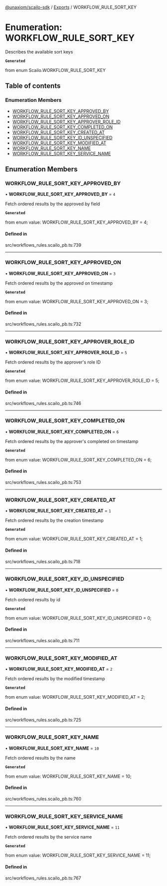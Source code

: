 [@unaxiom/scailo-sdk](../README.md) / [Exports](../modules.md) / WORKFLOW\_RULE\_SORT\_KEY

# Enumeration: WORKFLOW\_RULE\_SORT\_KEY

Describes the available sort keys

**`Generated`**

from enum Scailo.WORKFLOW_RULE_SORT_KEY

## Table of contents

### Enumeration Members

- [WORKFLOW\_RULE\_SORT\_KEY\_APPROVED\_BY](WORKFLOW_RULE_SORT_KEY.md#workflow_rule_sort_key_approved_by)
- [WORKFLOW\_RULE\_SORT\_KEY\_APPROVED\_ON](WORKFLOW_RULE_SORT_KEY.md#workflow_rule_sort_key_approved_on)
- [WORKFLOW\_RULE\_SORT\_KEY\_APPROVER\_ROLE\_ID](WORKFLOW_RULE_SORT_KEY.md#workflow_rule_sort_key_approver_role_id)
- [WORKFLOW\_RULE\_SORT\_KEY\_COMPLETED\_ON](WORKFLOW_RULE_SORT_KEY.md#workflow_rule_sort_key_completed_on)
- [WORKFLOW\_RULE\_SORT\_KEY\_CREATED\_AT](WORKFLOW_RULE_SORT_KEY.md#workflow_rule_sort_key_created_at)
- [WORKFLOW\_RULE\_SORT\_KEY\_ID\_UNSPECIFIED](WORKFLOW_RULE_SORT_KEY.md#workflow_rule_sort_key_id_unspecified)
- [WORKFLOW\_RULE\_SORT\_KEY\_MODIFIED\_AT](WORKFLOW_RULE_SORT_KEY.md#workflow_rule_sort_key_modified_at)
- [WORKFLOW\_RULE\_SORT\_KEY\_NAME](WORKFLOW_RULE_SORT_KEY.md#workflow_rule_sort_key_name)
- [WORKFLOW\_RULE\_SORT\_KEY\_SERVICE\_NAME](WORKFLOW_RULE_SORT_KEY.md#workflow_rule_sort_key_service_name)

## Enumeration Members

### WORKFLOW\_RULE\_SORT\_KEY\_APPROVED\_BY

• **WORKFLOW\_RULE\_SORT\_KEY\_APPROVED\_BY** = ``4``

Fetch ordered results by the approved by field

**`Generated`**

from enum value: WORKFLOW_RULE_SORT_KEY_APPROVED_BY = 4;

#### Defined in

src/workflows_rules.scailo_pb.ts:739

___

### WORKFLOW\_RULE\_SORT\_KEY\_APPROVED\_ON

• **WORKFLOW\_RULE\_SORT\_KEY\_APPROVED\_ON** = ``3``

Fetch ordered results by the approved on timestamp

**`Generated`**

from enum value: WORKFLOW_RULE_SORT_KEY_APPROVED_ON = 3;

#### Defined in

src/workflows_rules.scailo_pb.ts:732

___

### WORKFLOW\_RULE\_SORT\_KEY\_APPROVER\_ROLE\_ID

• **WORKFLOW\_RULE\_SORT\_KEY\_APPROVER\_ROLE\_ID** = ``5``

Fetch ordered results by the approver's role ID

**`Generated`**

from enum value: WORKFLOW_RULE_SORT_KEY_APPROVER_ROLE_ID = 5;

#### Defined in

src/workflows_rules.scailo_pb.ts:746

___

### WORKFLOW\_RULE\_SORT\_KEY\_COMPLETED\_ON

• **WORKFLOW\_RULE\_SORT\_KEY\_COMPLETED\_ON** = ``6``

Fetch ordered results by the approver's completed on timestamp

**`Generated`**

from enum value: WORKFLOW_RULE_SORT_KEY_COMPLETED_ON = 6;

#### Defined in

src/workflows_rules.scailo_pb.ts:753

___

### WORKFLOW\_RULE\_SORT\_KEY\_CREATED\_AT

• **WORKFLOW\_RULE\_SORT\_KEY\_CREATED\_AT** = ``1``

Fetch ordered results by the creation timestamp

**`Generated`**

from enum value: WORKFLOW_RULE_SORT_KEY_CREATED_AT = 1;

#### Defined in

src/workflows_rules.scailo_pb.ts:718

___

### WORKFLOW\_RULE\_SORT\_KEY\_ID\_UNSPECIFIED

• **WORKFLOW\_RULE\_SORT\_KEY\_ID\_UNSPECIFIED** = ``0``

Fetch ordered results by id

**`Generated`**

from enum value: WORKFLOW_RULE_SORT_KEY_ID_UNSPECIFIED = 0;

#### Defined in

src/workflows_rules.scailo_pb.ts:711

___

### WORKFLOW\_RULE\_SORT\_KEY\_MODIFIED\_AT

• **WORKFLOW\_RULE\_SORT\_KEY\_MODIFIED\_AT** = ``2``

Fetch ordered results by the modified timestamp

**`Generated`**

from enum value: WORKFLOW_RULE_SORT_KEY_MODIFIED_AT = 2;

#### Defined in

src/workflows_rules.scailo_pb.ts:725

___

### WORKFLOW\_RULE\_SORT\_KEY\_NAME

• **WORKFLOW\_RULE\_SORT\_KEY\_NAME** = ``10``

Fetch ordered results by the name

**`Generated`**

from enum value: WORKFLOW_RULE_SORT_KEY_NAME = 10;

#### Defined in

src/workflows_rules.scailo_pb.ts:760

___

### WORKFLOW\_RULE\_SORT\_KEY\_SERVICE\_NAME

• **WORKFLOW\_RULE\_SORT\_KEY\_SERVICE\_NAME** = ``11``

Fetch ordered results by the service name

**`Generated`**

from enum value: WORKFLOW_RULE_SORT_KEY_SERVICE_NAME = 11;

#### Defined in

src/workflows_rules.scailo_pb.ts:767
